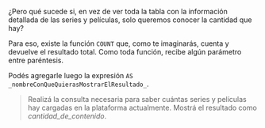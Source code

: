 ¿Pero qué sucede si, en vez de ver toda la tabla con la información detallada de las series y películas, solo queremos conocer la cantidad que hay?

Para eso, existe la función `COUNT` que, como te imaginarás, cuenta y devuelve el resultado total. Como toda función, recibe algún parámetro entre paréntesis.

Podés agregarle luego la expresión `AS _nombreConQueQuierasMostrarElResultado_`.

> Realizá la consulta necesaria para saber cuántas series y películas hay cargadas en la plataforma actualmente. Mostrá el resultado como _cantidad_de_contenido_.

<div
  class='mu-erd'
  data-entities='{
    "series_peliculas": {
      "titulo": {
        "type": "Text"
      },
      "descripcion": {
        "type": "Text"
      },
      "creador": {
        "type": "Text"
      },
      "personajes": {
        "type": "Text"
      },
      "temporadas": {
        "type": "Integer"
      },
      "estreno": {
        "type": "Integer"
      },
      "puntuacion": {
        "type": "Real"
      }
    }
  }'>
</div>